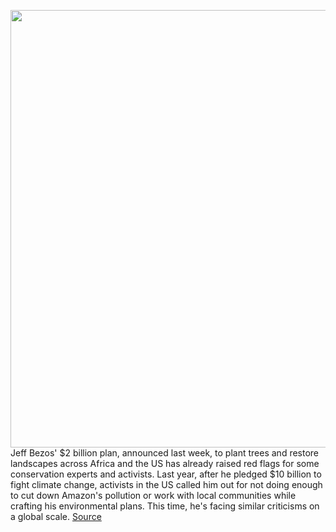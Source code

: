 <img src='https://cdn.vox-cdn.com/thumbor/dky61SN8u9kByn9FrzubtZVVbJY=/0x0:3000x1930/1200x800/filters:focal(1260x725:1740x1205)/cdn.vox-cdn.com/uploads/chorus_image/image/70113502/1236293806.0.jpg' width='700px' /><br/>
Jeff Bezos' $2 billion plan, announced last week, to plant trees and restore landscapes across Africa and the US has already raised red flags for some conservation experts and activists. Last year, after he pledged $10 billion to fight climate change, activists in the US called him out for not doing enough to cut down Amazon's pollution or work with local communities while crafting his environmental plans. This time, he's facing similar criticisms on a global scale.
<a href='https://www.theverge.com/2021/11/8/22770463/jeff-bezos-earth-fund-landscape-restoration-conservation-trees-indigenous-peoples'> Source <a/>